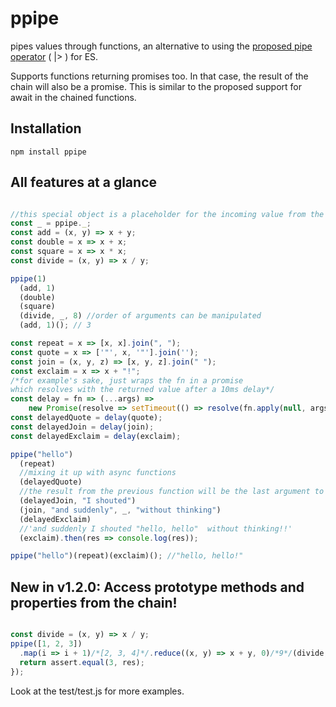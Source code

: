# ppipe
pipes values through functions, an alternative to using the [proposed pipe operator](https://github.com/mindeavor/es-pipeline-operator) ( |> ) for ES.

Supports functions returning promises too. In that case, the result of the
chain will also be a promise. This is similar to the proposed support for
await in the chained functions.

## Installation

`npm install ppipe`

## All features at a glance

```javascript

//this special object is a placeholder for the incoming value from the previous function in the chain
const _ = ppipe._;
const add = (x, y) => x + y;
const double = x => x + x;
const square = x => x * x;
const divide = (x, y) => x / y;

ppipe(1)
  (add, 1)
  (double)
  (square)
  (divide, _, 8) //order of arguments can be manipulated
  (add, 1)(); // 3

const repeat = x => [x, x].join(", ");
const quote = x => ['"', x, '"'].join('');
const join = (x, y, z) => [x, y, z].join(" ");
const exclaim = x => x + "!";
/*for example's sake, just wraps the fn in a promise
which resolves with the returned value after a 10ms delay*/
const delay = fn => (...args) =>
	new Promise(resolve => setTimeout(() => resolve(fn.apply(null, args)), 10));
const delayedQuote = delay(quote);
const delayedJoin = delay(join);
const delayedExclaim = delay(exclaim);

ppipe("hello")
  (repeat)
  //mixing it up with async functions
  (delayedQuote)
  //the result from the previous function will be the last argument to the next if there is no placeholder
  (delayedJoin, "I shouted")
  (join, "and suddenly", _, "without thinking")
  (delayedExclaim)
  //'and suddenly I shouted "hello, hello"  without thinking!!'
  (exclaim).then(res => console.log(res));

ppipe("hello")(repeat)(exclaim)(); //"hello, hello!"
```

## New in v1.2.0: Access prototype methods and properties from the chain!

```javascript

const divide = (x, y) => x / y;
ppipe([1, 2, 3])
  .map(i => i + 1)/*[2, 3, 4]*/.reduce((x, y) => x + y, 0)/*9*/(divide, _, 3)/*3*/.then(res => {
  return assert.equal(3, res);
});
```

Look at the test/test.js for more examples.